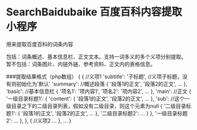 # SearchBaidubaike 百度百科内容提取小程序
用来提取百度百科的词条内容

包括：词条概述、基本信息栏、正文文本。支持一词多义的多个义项分别提取。
暂不包括：词条图片、内链外链、参考资料、正文内的表格信息。

###提取结果格式（php数组）
{
  {     //义项1
    'subtitle': '子标题',      //义项子标题，没有则初始化为'默认'
    'summary':                 //概述段落
    {
      '段落1的正文',
      '段落2的正文',
      ...
    },
    'basic':                  //基本信息栏
    {
      '项名1': '项内容1',
      '项名2': '项内容2',
      ...
    },
    'main':                   //正文
    {
      '一级目录标题1':
      {
        'content':
        {
          '段落1的正文',
          '段落2的正文',
          ...
        },
        'sub':              //这个一级目录之下的二级目录列表，假如没有二级目录，则这个元素为null
        {
          '二级目录标题1':
          {
            '段落1的正文',
            '段落2的正文',
            ...
          },
          '二级目录标题2': ...
        }
      },
      '一级目录标题2': ...
    },
  },
  {     //义项2
    ...
  },
  ...
}
